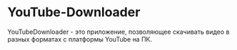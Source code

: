 # YouTube-Downloader
 YouTubeDownloader - это приложение, позволяющее скачивать видео в разных форматах с платформы YouTube на ПК.
